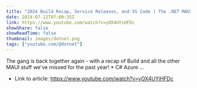 ```yaml
---
title: "2024 Build Recap, Service Releases, and VS Code | The .NET MAUI Podcast"
date: 2024-07-12T07:00:35Z
link: https://www.youtube.com/watch?v=yOX4UYiHFDc
showShare: false
showReadTime: false
thumbnail: images/dotnet.png
tags: ["youtube.com/@dotnet"]
---
```

The gang is back together again - with a recap of Build and all the other MAUI stuff we've missed for the past year! * C# Azure ...

- Link to article: https://www.youtube.com/watch?v=yOX4UYiHFDc